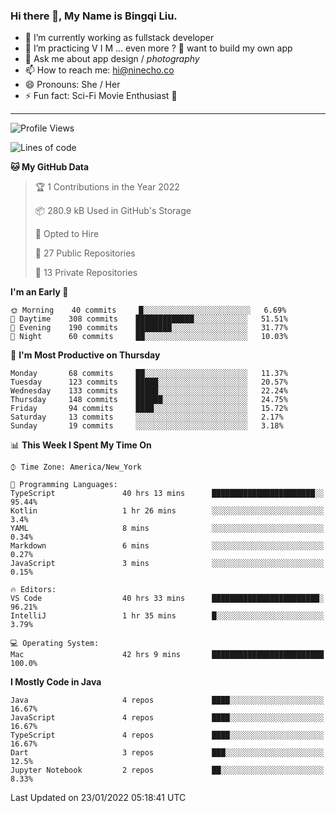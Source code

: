 ### Hi there 👋, My Name is Bingqi Liu.

- 🔭 I’m currently working as fullstack developer
- 🌱 I’m practicing V I M ... even more ? 🤨 want to build my own app
- 💬 Ask me about app design / *photography*
- 📫 How to reach me: hi@ninecho.co
- 😄 Pronouns: She / Her
- ⚡ Fun fact: Sci-Fi Movie Enthusiast 🚀

---

<!--START_SECTION:waka-->
![Profile Views](http://img.shields.io/badge/Profile%20Views-0-blue)

![Lines of code](https://img.shields.io/badge/From%20Hello%20World%20I%27ve%20Written-826%20Thousand%20lines%20of%20code-blue)

**🐱 My GitHub Data** 

> 🏆 1 Contributions in the Year 2022
 > 
> 📦 280.9 kB Used in GitHub's Storage 
 > 
> 💼 Opted to Hire
 > 
> 📜 27 Public Repositories 
 > 
> 🔑 13 Private Repositories  
 > 
**I'm an Early 🐤** 

```text
🌞 Morning    40 commits     █░░░░░░░░░░░░░░░░░░░░░░░░   6.69% 
🌆 Daytime    308 commits    █████████████░░░░░░░░░░░░   51.51% 
🌃 Evening    190 commits    ████████░░░░░░░░░░░░░░░░░   31.77% 
🌙 Night      60 commits     ██░░░░░░░░░░░░░░░░░░░░░░░   10.03%

```
📅 **I'm Most Productive on Thursday** 

```text
Monday       68 commits     ██░░░░░░░░░░░░░░░░░░░░░░░   11.37% 
Tuesday      123 commits    █████░░░░░░░░░░░░░░░░░░░░   20.57% 
Wednesday    133 commits    █████░░░░░░░░░░░░░░░░░░░░   22.24% 
Thursday     148 commits    ██████░░░░░░░░░░░░░░░░░░░   24.75% 
Friday       94 commits     ████░░░░░░░░░░░░░░░░░░░░░   15.72% 
Saturday     13 commits     ░░░░░░░░░░░░░░░░░░░░░░░░░   2.17% 
Sunday       19 commits     ░░░░░░░░░░░░░░░░░░░░░░░░░   3.18%

```


📊 **This Week I Spent My Time On** 

```text
⌚︎ Time Zone: America/New_York

💬 Programming Languages: 
TypeScript               40 hrs 13 mins      ███████████████████████░░   95.44% 
Kotlin                   1 hr 26 mins        ░░░░░░░░░░░░░░░░░░░░░░░░░   3.4% 
YAML                     8 mins              ░░░░░░░░░░░░░░░░░░░░░░░░░   0.34% 
Markdown                 6 mins              ░░░░░░░░░░░░░░░░░░░░░░░░░   0.27% 
JavaScript               3 mins              ░░░░░░░░░░░░░░░░░░░░░░░░░   0.15%

🔥 Editors: 
VS Code                  40 hrs 33 mins      ████████████████████████░   96.21% 
IntelliJ                 1 hr 35 mins        █░░░░░░░░░░░░░░░░░░░░░░░░   3.79%

💻 Operating System: 
Mac                      42 hrs 9 mins       █████████████████████████   100.0%

```

**I Mostly Code in Java** 

```text
Java                     4 repos             ████░░░░░░░░░░░░░░░░░░░░░   16.67% 
JavaScript               4 repos             ████░░░░░░░░░░░░░░░░░░░░░   16.67% 
TypeScript               4 repos             ████░░░░░░░░░░░░░░░░░░░░░   16.67% 
Dart                     3 repos             ███░░░░░░░░░░░░░░░░░░░░░░   12.5% 
Jupyter Notebook         2 repos             ██░░░░░░░░░░░░░░░░░░░░░░░   8.33%

```



 Last Updated on 23/01/2022 05:18:41 UTC
<!--END_SECTION:waka-->
